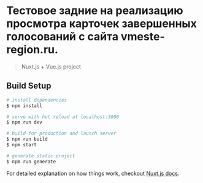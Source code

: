# Тестовое задние на реализацию  просмотра карточек завершенных голосований с сайта vmeste-region.ru.

> Nuxt.js + Vue.js project

## Build Setup

``` bash
# install dependencies
$ npm install

# serve with hot reload at localhost:3000
$ npm run dev

# build for production and launch server
$ npm run build
$ npm start

# generate static project
$ npm run generate
```

For detailed explanation on how things work, checkout [Nuxt.js docs](https://nuxtjs.org).
